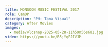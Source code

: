 ```yaml
---
title: MONSOON MUSIC FESTIVAL 2017
role: CamOP
description: "PH: Tana Visual"
category: After Movies
images:
  - media/vlcsnap-2025-05-28-11h59m56s681.jpg
video: https://youtu.be/R5jYqEJIVJM
---
```

